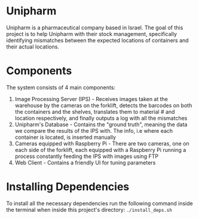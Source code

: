 # Unipharm
Unipharm is a pharmaceutical company based in Israel. The goal of this project is to help Unipharm with their stock management, specifically identifying mismatches between the expected locations of containers and their actual locations.
# Components
The system consists of 4 main components:
1) Image Processing Server (IPS) - Receives images taken at the warehouse by the cameras on the forklift, detects the barcodes on both the containers and the shelves, translates them to material # and location respectively, and finally outputs a log with all the mismatches
2) Unipharm's Database - Contains the "ground truth", meaning the data we compare the results of the IPS with. The info, i.e where each container is located, is inserted manually
3) Cameras equipped with Raspberry Pi - There are two cameras, one on each side of the forklift, each equipped with a Raspberry Pi running a process constantly feeding the IPS with images using FTP
4) Web Client - Contains a friendly UI for tuning parameters
# Installing Dependencies
To install all the necessary dependencies run the following command inside the terminal when inside this project's directory:
`./install_deps.sh`
